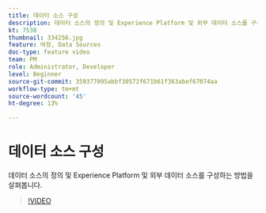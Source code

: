```yaml
---
title: 데이터 소스 구성
description: 데이터 소스의 정의 및 Experience Platform 및 외부 데이터 소스를 구성하는 방법을 살펴봅니다.
kt: 7538
thumbnail: 334256.jpg
feature: 여정, Data Sources
doc-type: feature video
team: PM
role: Administrator, Developer
level: Beginner
source-git-commit: 359377095abbf30572f671b61f363abef67074aa
workflow-type: tm+mt
source-wordcount: '45'
ht-degree: 13%

---
```



# 데이터 소스 구성

데이터 소스의 정의 및 Experience Platform 및 외부 데이터 소스를 구성하는 방법을 살펴봅니다.

>[!VIDEO](https://video.tv.adobe.com/v/334256?quality=12)
